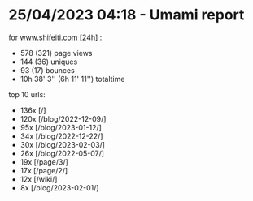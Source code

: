 # 25/04/2023 04:18 - Umami report
for www.shifeiti.com [24h] :

 - 578 (321) page views
 - 144 (36) uniques
 - 93 (17) bounces
 - 10h 38' 3'' (6h 11' 11'') totaltime


top 10 urls:
 - 136x [/]
 - 120x [/blog/2022-12-09/]
 - 95x [/blog/2023-01-12/]
 - 34x [/blog/2022-12-22/]
 - 30x [/blog/2023-02-03/]
 - 26x [/blog/2022-05-07/]
 - 19x [/page/3/]
 - 17x [/page/2/]
 - 12x [/wiki/]
 - 8x [/blog/2023-02-01/]


